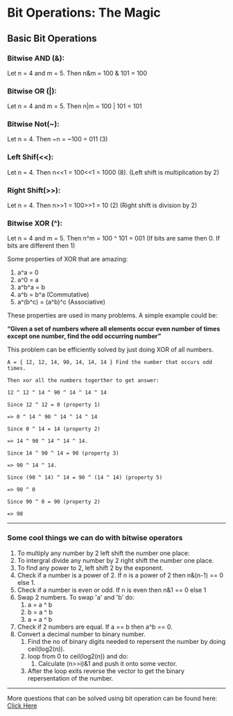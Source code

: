 # Bit Operations: The Magic

## Basic Bit Operations

### Bitwise AND (&):
Let n = 4 and m = 5. Then n&m = 100 & 101 = 100
### Bitwise OR (|):
Let n = 4 and m = 5. Then n|m = 100 | 101 = 101
### Bitwise Not(~):
Let n = 4. Then ~n = ~100 = 011 (3)
### Left Shif(<<):
Let n = 4. Then n<<1 = 100<<1 = 1000 (8).
(Left shift is multiplication by 2)
### Right Shift(>>):
Let n = 4. Then n>>1 = 100>>1 = 10 (2)
(Right shift is division by 2)
### Bitwise XOR (^):
Let n = 4 and m = 5. Then n^m = 100 ^ 101 = 001
(If bits are same then 0. If bits are different then 1)

Some properties of XOR that are amazing:
1. a^a = 0
2. a^0 = a
3. a^b^a = b
4. a^b = b^a (Commutative)
5. a^(b^c) = (a^b)^c (Associative)

These properties are used in many problems. A simple example could be:

**“Given a set of numbers where all elements occur even number of times except one number, find the odd occurring number”**

This problem can be efficiently solved by just doing XOR of all numbers.
```
A = { 12, 12, 14, 90, 14, 14, 14 } Find the number that occurs odd times.

Then xor all the numbers togerther to get answer:

12 ^ 12 ^ 14 ^ 90 ^ 14 ^ 14 ^ 14

Since 12 ^ 12 = 0 (property 1)

=> 0 ^ 14 ^ 90 ^ 14 ^ 14 ^ 14

Since 0 ^ 14 = 14 (property 2)

=> 14 ^ 90 ^ 14 ^ 14 ^ 14.

Since 14 ^ 90 ^ 14 = 90 (property 3)

=> 90 ^ 14 ^ 14.

Since (90 ^ 14) ^ 14 = 90 ^ (14 ^ 14) (property 5)

=> 90 ^ 0

Since 90 ^ 0 = 90 (property 2)

=> 90

```
---

### Some cool things we can do with bitwise operators

1. To multiply any number by 2 left shift the number one place:
2. To intergral divide any number by 2 right shift the number one place.
3. To find any power to 2, left shift 2 by the exponent.
4. Check if a number is a power of 2. If n is a power of 2 then n&(n-1) == 0 else 1.
5. Check if a number is even or odd. If n is even then n&1 == 0 else 1
6. Swap 2 numbers. To swap 'a' and 'b' do:
    1. a = a ^ b
    2. b = a ^ b
    3. a = a ^ b
7. Check if 2 numbers are equal. If a == b then a^b == 0.
8. Convert a decimal number to binary number.
    1. Find the no of binary digits needed to repersent the number by doing ceil(log2(n)).
    2. loop from 0 to ceil(log2(n)) and do:
        1. Calculate (n>>i)&1 and push it onto some vector.
    3. After the loop exits reverse the vector to get the binary repersentation of the number.
---

More questions that can be solved using bit operation can be found here:
[Click Here](https://www.geeksforgeeks.org/bitwise-operators-in-c-cpp/)